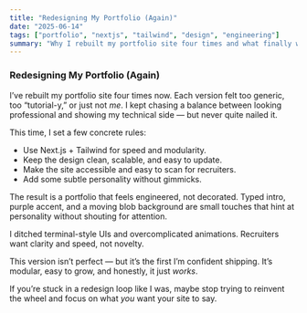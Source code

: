 ```yaml
---
title: "Redesigning My Portfolio (Again)"
date: "2025-06-14"
tags: ["portfolio", "nextjs", "tailwind", "design", "engineering"]
summary: "Why I rebuilt my portfolio site four times and what finally worked."
---
```


### Redesigning My Portfolio (Again)

I’ve rebuilt my portfolio site four times now. Each version felt too generic, too “tutorial-y,” or just not *me*. I kept chasing a balance between looking professional and showing my technical side — but never quite nailed it.

This time, I set a few concrete rules:

- Use Next.js + Tailwind for speed and modularity.
- Keep the design clean, scalable, and easy to update.
- Make the site accessible and easy to scan for recruiters.
- Add some subtle personality without gimmicks.

The result is a portfolio that feels engineered, not decorated. Typed intro, purple accent, and a moving blob background are small touches that hint at personality without shouting for attention.

I ditched terminal-style UIs and overcomplicated animations. Recruiters want clarity and speed, not novelty.

This version isn’t perfect — but it’s the first I’m confident shipping. It’s modular, easy to grow, and honestly, it just *works*.

If you’re stuck in a redesign loop like I was, maybe stop trying to reinvent the wheel and focus on what *you* want your site to say.
